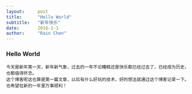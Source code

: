 ```yaml
---
layout:     post
title:      "Hello World"
subtitle:   "新年快乐"
date:       2016-1-1
author:     "Rain Chen"
---
```


### Hello World
    今天是新年第一天，新年新气象，过去的一年不论糟糕还是快乐都已经过去了，已经成为历史，也都值得怀念。
    这个博客呢这也算是第一篇文章，以后有什么好玩的技术，好的想法就通过这个博客记录一下。也希望在新的一年里万事顺利！
